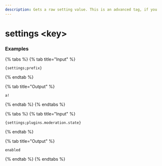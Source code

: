 ```yaml
---
description: Gets a raw setting value. This is an advanced tag, if you don't understand how to use it or what it does, then you probably shouldn't be using it.
---
```


# settings &lt;key>

### Examples

{% tabs %}
{% tab title="Input" %}

```text
{settings;prefix}
```

{% endtab %}

{% tab title="Output" %}

```text
a!
```

{% endtab %}
{% endtabs %}

{% tabs %}
{% tab title="Input" %}

```text
{settings;plugins.moderation.state}
```

{% endtab %}

{% tab title="Output" %}

```text
enabled
```

{% endtab %}
{% endtabs %}
